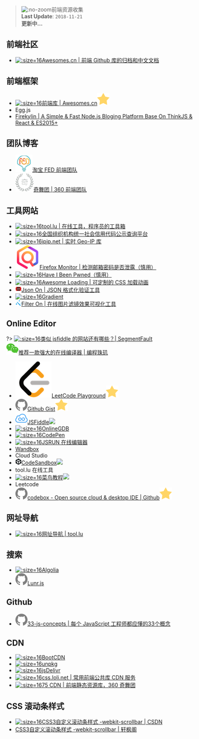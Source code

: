 > ![](https://notes.abelsu7.top/_media/vue.svg ':no-zoom')前端资源收集<br>
> **Last Update**: `2018-11-21` <br>
> **更新中…**

## 前端社区

* [![](logo/awesome.ico ':size=16')Awesomes.cn | 前端 Github 库的归档和中文文档](https://www.awesomes.cn)

## 前端框架

- [![](logo/awesome.ico ':size=16')前端库 | Awesomes.cn![](logo/star.svg)](https://www.awesomes.cn/repos/Applications/frameworks)
- Egg.js
- [Firekylin | A Simple & Fast Node.js Bloging Platform Base On ThinkJS & React & ES2015+](https://firekylin.org/)

## 团队博客

* [![](logo/taobaofed.ico ':size=16')淘宝 FED 前端团队](http://taobaofed.org/)
* [![](logo/360.ico ':size=16')奇舞团 | 360 前端团队](https://75team.com/)

## 工具网站

* [![](logo/tool.ico ':size=16')tool.lu | 在线工具，程序员的工具箱](https://tool.lu/)
* [![](logo/cods.ico ':size=16')全国组织机构统一社会信用代码公示查询平台](http://www.cods.org.cn/portal/publish/index.html)
* [![](logo/ipip.ico ':size=16')ipip.net | 实时 Geo-IP 库](https://www.ipip.net)
* [![](logo/monitor.png ':size=16')Firefox Monitor | 检测邮箱密码是否泄露（慎用）](https://monitor.firefox.com)
* [![](logo/pwn.ico ':size=16')Have I Been Pwned（慎用）](https://haveibeenpwned.com/)
* [![](logo/loading.ico ':size=16')Awesome Loading | 可定制的 CSS 加载动画](http://loading.awesomes.cn)
* [![](logo/jsonon.png ':size=16')Json On | JSON 格式化验证工具](http://json.awesomes.cn)
* [![](logo/gradient.ico ':size=16')Gradient](http://gradient.awesomes.cn)
* [![](logo/filter.png ':size=16')Filter On | 在线图片滤镜效果可视化工具](http://filter.awesomes.cn)

## Online Editor

?> [![](logo/segmentfault.ico ':size=16')类似 jsfiddle 的网站还有哪些？| SegmentFault](https://segmentfault.com/q/1010000000339531)<br>[![](logo/wechat.svg)推荐一款强大的在线编译器 | 编程珠玑](https://mp.weixin.qq.com/s?__biz=MzI2OTA3NTk3Ng==&mid=2649284021&idx=1&sn=9ba0bfcaaad0a9042098c2370ab3000f&chksm=f2f9aed2c58e27c4955d5f94ab4c3cb9447f920e339790c6ee70f285939513e05e20a5c09322&mpshare=1&scene=1&srcid=1031Cfl2CQiZbPbSfqO8pbDq#rd)

* [![](logo/leetcode.png ':size=16')LeetCode Playground![](logo/star.svg)](https://leetcode-cn.com/playground)
* [![](logo/github.svg)Github Gist![](logo/star.svg)](https://gist.github.com)
* [![](logo/jsfiddle.png ':size=16')JSFiddle![](https://notes.abelsu7.top/_media/star.svg)](https://jsfiddle.net)
* [![](logo/onlinegdb.ico ':size=16')OnlineGDB](https://www.onlinegdb.com/)
* [![](logo/codepen.ico ':size=16')CodePen](https://codepen.io)
* [![](logo/jsrun.ico ':size=16')JSRUN 在线编辑器](https://jsrun.net)
* [Wandbox](https://wandbox.org/)
* Cloud Studio
* [![](logo/codesandbox.png ':size=16')CodeSandbox![](https://notes.abelsu7.top/_media/star.svg)](https://codesandbox.io)
* tool.lu 在线工具
* [![](logo/cainiao.ico ':size=16')菜鸟教程![](https://notes.abelsu7.top/_media/star.svg)](http://www.runoob.com)
* Leetcode
* [![](logo/github.svg)codebox - Open source cloud & desktop IDE | Github![](logo/star.svg)](https://github.com/CodeboxIDE/codebox)

## 网址导航

* [![](logo/tool.ico ':size=16')网址导航 | tool.lu](https://tool.lu/nav/)

## 搜索

* [![](logo/algolia.ico ':size=16')Algolia](https://www.algolia.com/)
* [![](logo/github.svg ':size=16')Lunr.js](https://lunrjs.com/)

## Github

* [![](logo/github.svg ':size=16')33-js-concepts | 每个 JavaScript 工程师都应懂的33个概念](https://github.com/stephentian/33-js-concepts)

## CDN

* [![](logo/bootcdn.ico ':size=16')BootCDN](https://www.bootcdn.cn/)
* [![](logo/unpkg.ico ':size=16')unpkg](https://unpkg.com/#/)
* [![](logo/jsdelivr.ico ':size=16')jsDelivr](https://www.jsdelivr.com/)
* [![](logo/loli.ico ':size=16')css.loli.net | 常用前端公共库 CDN 服务](https://css.loli.net/)
* [![](logo/75cdn.ico ':size=16')75 CDN | 前端静态资源库，360 奇舞团](https://cdn.baomitu.com/)

## CSS 滚动条样式

- [![](logo/csdn.ico ':size=16')CSS3自定义滚动条样式 -webkit-scrollbar | CSDN](https://blog.csdn.net/hanshileiai/article/details/40398177)
- [CSS3自定义滚动条样式 -webkit-scrollbar | 轩枫阁](http://www.xuanfengge.com/css3-webkit-scrollbar.html)